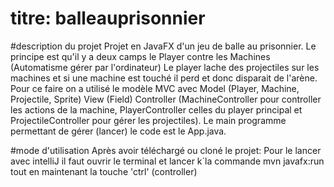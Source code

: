 # titre: balleauprisonnier

#description du projet
Projet en JavaFX d'un jeu de balle au prisonnier. Le principe est qu'il y a deux camps le Player contre les Machines (Automatisme gérer par l'ordinateur)
Le player lache des projectiles sur les machines et si une machine est touché il perd et donc disparait de l'arène. 
Pour ce faire on a utilisé le modèle MVC avec Model (Player, Machine, Projectile, Sprite) View (Field) Controller (MachineController pour controller les actions 
de la machine, PlayerController celles du player principal et ProjectileController pour gérer les projectiles). Le main programme permettant de gérer (lancer) 
le code est le App.java.


#mode d'utilisation
Après avoir téléchargé ou cloné le projet:
Pour le lancer avec intelliJ il faut ouvrir le terminal et lancer k´la commande mvn javafx:run tout en maintenant la touche 'ctrl' (controller)

